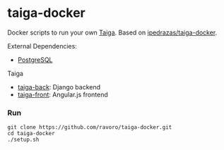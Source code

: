 # taiga-docker

Docker scripts to run your own  [Taiga](https://Taiga.io/). Based on [ipedrazas/taiga-docker](https://github.com/ipedrazas/taiga-docker).


External Dependencies:

   * [PostgreSQL](https://registry.hub.docker.com/_/postgres/)

Taiga

   * [taiga-back](https://github.com/taigaio/taiga-back): Django backend
   * [taiga-front](https://github.com/taigaio/taiga-front): Angular.js frontend



### Run
    git clone https://github.com/ravoro/taiga-docker.git
    cd taiga-docker
    ./setup.sh
